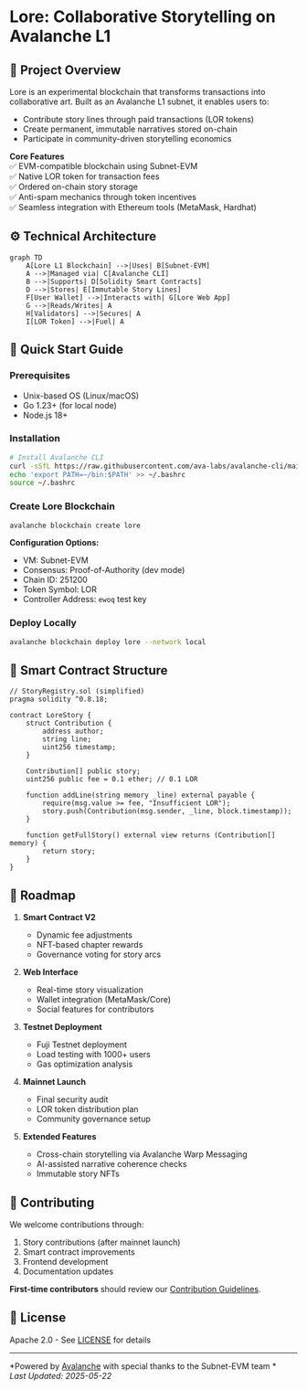 # Lore: Collaborative Storytelling on Avalanche L1

## 🌟 Project Overview
Lore is an experimental blockchain that transforms transactions into collaborative art. Built as an Avalanche L1 subnet, it enables users to:
- Contribute story lines through paid transactions (LOR tokens)
- Create permanent, immutable narratives stored on-chain
- Participate in community-driven storytelling economics

**Core Features**  
✅ EVM-compatible blockchain using Subnet-EVM  
✅ Native LOR token for transaction fees  
✅ Ordered on-chain story storage  
✅ Anti-spam mechanics through token incentives  
✅ Seamless integration with Ethereum tools (MetaMask, Hardhat)

## ⚙️ Technical Architecture
```mermaid
graph TD
    A[Lore L1 Blockchain] -->|Uses| B[Subnet-EVM]
    A -->|Managed via| C[Avalanche CLI]
    B -->|Supports| D[Solidity Smart Contracts]
    D -->|Stores| E[Immutable Story Lines]
    F[User Wallet] -->|Interacts with| G[Lore Web App]
    G -->|Reads/Writes| A
    H[Validators] -->|Secures| A
    I[LOR Token] -->|Fuel| A
```

## 🚀 Quick Start Guide

### Prerequisites
- Unix-based OS (Linux/macOS)
- Go 1.23+ (for local node)
- Node.js 18+

### Installation
```bash
# Install Avalanche CLI
curl -sSfL https://raw.githubusercontent.com/ava-labs/avalanche-cli/main/scripts/install.sh | sh -s
echo 'export PATH=~/bin:$PATH' >> ~/.bashrc
source ~/.bashrc
```

### Create Lore Blockchain 
```bash
avalanche blockchain create lore
```
**Configuration Options:**
- VM: Subnet-EVM
- Consensus: Proof-of-Authority (dev mode)
- Chain ID: 251200
- Token Symbol: LOR
- Controller Address: `ewoq` test key

### Deploy Locally
```bash
avalanche blockchain deploy lore --network local
```

## 📜 Smart Contract Structure
```solidity
// StoryRegistry.sol (simplified)
pragma solidity ^0.8.18;

contract LoreStory {
    struct Contribution {
        address author;
        string line;
        uint256 timestamp;
    }
    
    Contribution[] public story;
    uint256 public fee = 0.1 ether; // 0.1 LOR
    
    function addLine(string memory _line) external payable {
        require(msg.value >= fee, "Insufficient LOR");
        story.push(Contribution(msg.sender, _line, block.timestamp));
    }
    
    function getFullStory() external view returns (Contribution[] memory) {
        return story;
    }
}
```

## 🔮 Roadmap
1. **Smart Contract V2**  
   - Dynamic fee adjustments
   - NFT-based chapter rewards
   - Governance voting for story arcs 

2. **Web Interface**  
   - Real-time story visualization
   - Wallet integration (MetaMask/Core)
   - Social features for contributors 

3. **Testnet Deployment**  
   - Fuji Testnet deployment
   - Load testing with 1000+ users
   - Gas optimization analysis 

4. **Mainnet Launch**  
   - Final security audit
   - LOR token distribution plan
   - Community governance setup 

5. **Extended Features**  
   - Cross-chain storytelling via Avalanche Warp Messaging
   - AI-assisted narrative coherence checks
   - Immutable story NFTs 

## 🤝 Contributing
We welcome contributions through:
1. Story contributions (after mainnet launch)
2. Smart contract improvements
3. Frontend development
4. Documentation updates

**First-time contributors** should review our [Contribution Guidelines](CONTRIBUTING.md).

## 📄 License
Apache 2.0 - See [LICENSE](LICENSE) for details

---

*Powered by [Avalanche](https://avax.network) with special thanks to the Subnet-EVM team *  
*Last Updated: 2025-05-22*
```
